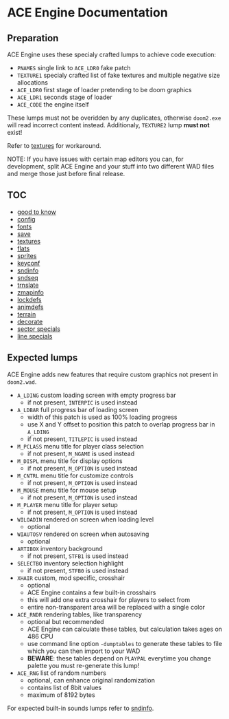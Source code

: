 # ACE Engine Documentation

## Preparation

ACE Engine uses these specialy crafted lumps to achieve code execution:

- `PNAMES` single link to `ACE_LDR0` fake patch
- `TEXTURE1` specialy crafted list of fake textures and multiple negative size allocations
- `ACE_LDR0` first stage of loader pretending to be doom graphics
- `ACE_LDR1` seconds stage of loader
- `ACE_CODE` the engine itself

These lumps must not be overidden by any duplicates, otherwise `doom2.exe` will read incorrect content instead.
Additionaly, `TEXTURE2` lump **must not** exist!

Refer to [textures](textures.md) for workaround.

NOTE: If you have issues with certain map editors you can, for development, split ACE Engine and your stuff into two different WAD files and merge those just before final release.

## TOC

- [good to know](stuff.md)
- [config](config.md)
- [fonts](fonts.md)
- [save](save.md)
- [textures](textures.md)
- [flats](flats.md)
- [sprites](sprites.md)
- [keyconf](keyconf.md)
- [sndinfo](sndinfo.md)
- [sndseq](sndseq.md)
- [trnslate](trnslate.md)
- [zmapinfo](zmapinfo.md)
- [lockdefs](lockdefs.md)
- [animdefs](animdefs.md)
- [terrain](terrain.md)
- [decorate](decorate.md)
- [sector specials](secspec.md)
- [line specials](lnspec.md)

## Expected lumps

ACE Engine adds new features that require custom graphics not present in `doom2.wad`.

- `A_LDING` custom loading screen with empty progress bar
  - if not present, `INTERPIC` is used instead
- `A_LDBAR` full progress bar of loading screen
  - width of this patch is used as 100% loading progress
  - use X and Y offset to position this patch to overlap progress bar in `A_LDING`
  - if not present, `TITLEPIC` is used instead
- `M_PCLASS` menu title for player class selection
  - if not present, `M_NGAME` is used instead
- `M_DISPL` menu title for display options
  - if not present, `M_OPTION` is used instead
- `M_CNTRL` menu title for customize controls
  - if not present, `M_OPTION` is used instead
- `M_MOUSE` menu title for mouse setup
  - if not present, `M_OPTION` is used instead
- `M_PLAYER` menu title for player setup
  - if not present, `M_OPTION` is used instead
- `WILOADIN` rendered on screen when loading level
  - optional
- `WIAUTOSV` rendered on screen when autosaving
  - optional
- `ARTIBOX` inventory background
  - if not present, `STFB1` is used instead
- `SELECTBO` inventory selection highlight
  - if not present, `STFB0` is used instead
- `XHAIR` custom, mod specific, crosshair
  - optional
  - ACE Engine contains a few built-in crosshairs
  - this will add one extra crosshair for players to select from
  - entire non-transparent area will be replaced with a single color
- `ACE_RNDR` rendering tables, like transparency
  - optional but recommended
  - ACE Engine can calculate these tables, but calculation takes ages on 486 CPU
  - use command line option `-dumptables` to generate these tables to file which you can then import to your WAD
  - **BEWARE**: these tables depend on `PLAYPAL` everytime you change palette you must re-generate this lump!
- `ACE_RNG` list of random numbers
  - optional, can enhance original randomization
  - contains list of 8bit values
  - maximum of 8192 bytes

For expected built-in sounds lumps refer to [sndinfo](sndinfo.md).
